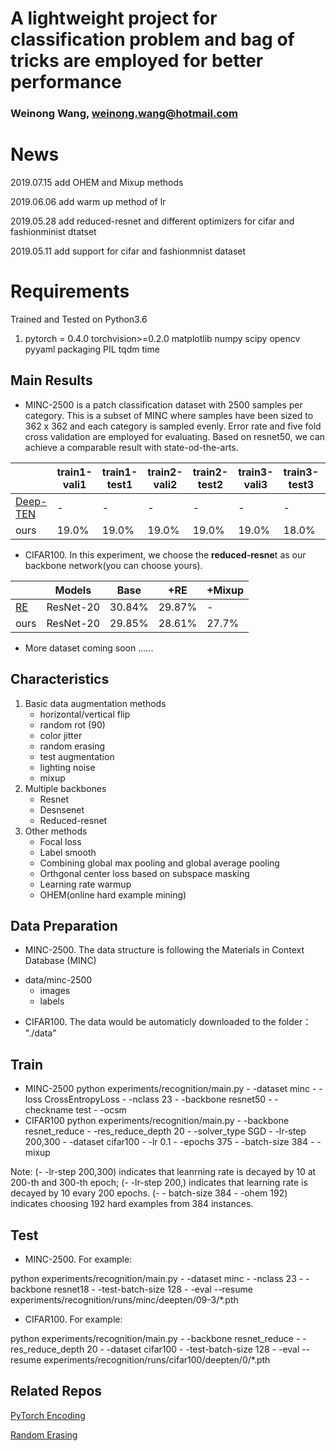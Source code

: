 ﻿# A lightweight project for classification problem and bag of tricks are employed for better performance
### Weinong Wang, weinong.wang@hotmail.com

# News
2019.07.15 add OHEM and Mixup methods

2019.06.06 add warm up method of lr

2019.05.28 add reduced-resnet and different optimizers for cifar and fashionminist dtatset

2019.05.11 add support for cifar and fashionmnist dataset

# Requirements

Trained and Tested on Python3.6
 1. pytorch = 0.4.0
	torchvision>=0.2.0
	matplotlib
	numpy
	scipy
	opencv
	pyyaml
	packaging
	PIL
	tqdm
	time

## Main Results
+ MINC-2500 is a patch classification dataset with 2500 samples per category. This is a subset of MINC where samples have been sized to 362 x 362 and each category is sampled evenly. Error rate and five fold cross validation are employed for evaluating. Based on resnet50, we can achieve a comparable result with state-od-the-arts.

||train1-vali1|train1-test1|train2-vali2|train2-test2|train3-vali3|train3-test3|train4-vali4|train4-test4|train5-vali5|train5-test5|Average
|---|---|---|---|---|---|---|---|---|---|---|---
|[Deep-TEN]|-|-|-|-|-|-|-|-|-|-|19.4%
|ours|19.0%|19.0%|19.0%|19.0%|19.0%|18.0%|19.0%|19.0%|20.0%|19.0%|19.0%

+ CIFAR100. In this experiment, we choose the **reduced-resne**t as our backbone network(you can choose yours).

||Models|Base|+RE|+Mixup
|---|---|---|---|---
|[RE]|ResNet-20|30.84%|29.87%|-
|ours|ResNet-20|29.85%|28.61%|27.7%

+ More dataset coming soon ......

## Characteristics
 1. Basic data augmentation methods
	- horizontal/vertical flip
	- random rot (90)
	- color jitter
	- random erasing
	- test augmentation
	- lighting noise
	- mixup
 2. Multiple backbones
 	- Resnet
	- Desnsenet
	- Reduced-resnet
 3. Other methods
	- Focal loss
	- Label smooth
	- Combining global max pooling and global average pooling
	- Orthgonal center loss based on subspace masking
	- Learning rate warmup
	- OHEM(online hard example mining)

			
## Data Preparation
+ MINC-2500. The data structure is following the Materials in Context Database (MINC)
 -  data/minc-2500
     - images
     - labels
+ CIFAR100. The data would be automaticly downloaded to the folder：  "./data"

## Train
+ MINC-2500
python experiments/recognition/main.py - -dataset minc - -loss CrossEntropyLoss - -nclass  23 - -backbone resnet50 - -checkname test - -ocsm
+ CIFAR100
python experiments/recognition/main.py - -backbone resnet_reduce - -res_reduce_depth 20 - -solver_type SGD - -lr-step 200,300 - -dataset cifar100 - -lr 0.1 - -epochs 375 - -batch-size 384 - -mixup

Note: (- -lr-step 200,300) indicates that leanrning rate is decayed by 10 at 200-th and 300-th epoch; (- -lr-step 200,)  indicates that learning rate is decayed by 10 evary 200 epochs. (- - batch-size 384 - -ohem 192) indicates choosing 192 hard examples from 384 instances.


## Test
+ MINC-2500. For example:

python experiments/recognition/main.py - -dataset minc - -nclass  23 - -backbone resnet18 - -test-batch-size 128 - -eval  --resume  experiments/recognition/runs/minc/deepten/09-3/*.pth
+ CIFAR100. For example:

python experiments/recognition/main.py - -backbone resnet_reduce - -res_reduce_depth 20 - -dataset cifar100 - -test-batch-size 128 - -eval  --resume experiments/recognition/runs/cifar100/deepten/0/*.pth
 
## Related Repos
[PyTorch Encoding][PyTorch Encoding]

[Random Erasing][RE]


[PyTorch Encoding]:https://github.com/zhanghang1989/PyTorch-Encoding

[RE]:https://github.com/zhunzhong07/Random-Erasing
[Deep-TEN]:http://openaccess.thecvf.com/content_cvpr_2017/papers/Zhang_Deep_TEN_Texture_CVPR_2017_paper.pdf
